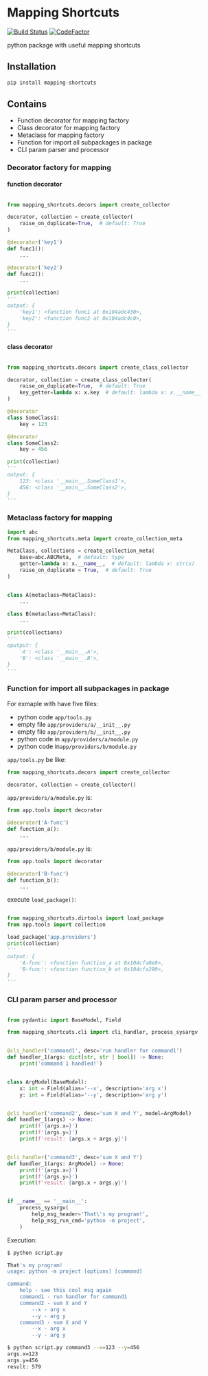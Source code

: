 
# Mapping Shortcuts

[![Build Status](https://app.travis-ci.com/moff4/ShortCuts.svg?branch=master)](https://app.travis-ci.com/moff4/ShortCuts)
[![CodeFactor](https://www.codefactor.io/repository/github/moff4/shortcuts/badge)](https://www.codefactor.io/repository/github/moff4/shortcuts)

python package with useful mapping shortcuts

## Installation

``` bash
pip install mapping-shortcuts
```

## Contains  

 - Function decorator for mapping factory
 - Class decorator for mapping factory
 - Metaclass for mapping factory
 - Function for import all subpackages in package  
 - CLI param parser and processor

### Decorator factory for mapping

#### function decorator
```python

from mapping_shortcuts.decors import create_collector

decorator, collection = create_collector(
    raise_on_duplicate=True,  # default: True
)

@decorator('key1')
def func1():
    ...

@decorator('key2')
def func2():
    ...

print(collection) 
'''
output: {
    'key1': <function func1 at 0x104adc430>,
    'key2': <function func2 at 0x104adc4c0>,
}
'''

```

#### class decorator
```python

from mapping_shortcuts.decors import create_class_collector

decorator, collection = create_class_collector(
    raise_on_duplicate=True,  # default: True
    key_getter=lambda x: x.key  # default: lambda x: x.__name__
)

@decorator
class SomeClass1:
    key = 123

@decorator
class SomeClass2:
    key = 456 

print(collection) 
'''
output: {
    123: <class '__main__.SomeClass1'>,
    456: <class '__main__.SomeClass2'>,
}
'''

```

### Metaclass factory for mapping

```python
import abc
from mapping_shortcuts.meta import create_collection_meta

MetaClass, collections = create_collection_meta(
    base=abc.ABCMeta,  # default: type
    getter=lambda x: x.__name__,  # default: lambda x: str(x)
    raise_on_duplicate = True,  # default: True
)


class A(metaclass=MetaClass):
    ...

class B(metaclass=MetaClass):
    ...

print(collections)
'''
oputput: {
    'A': <class '__main__.A'>,
    'B': <class '__main__.B'>,
}
'''
```

### Function for import all subpackages in package

For exmaple with have five files:
- python code `app/tools.py`
- empty file `app/providers/a/__init__.py`
- empty file `app/providers/b/__init__.py`
- python code in `app/providers/a/module.py`
- python code in`app/providers/b/module.py`

`app/tools.py` be like:

```python
from mapping_shortcuts.decors import create_collector

decorator, collection = create_collector()
```

`app/providers/a/module.py` is: 
```python
from app.tools import decorator

@decorator('A-func')
def function_a():
    ...
```

`app/providers/b/module.py` is: 
```python
from app.tools import decorator

@decorator('B-func')
def function_b():
    ...
```

execute `load_package()`:
```python

from mapping_shortcuts.dirtools import load_package
from app.tools import collection

load_package('app.providers')
print(collection)
'''
output: {
    'A-func': <function function_a at 0x104cfa0e0>,
    'B-func': <function function_b at 0x104cfa290>,
}
'''
```

### CLI param parser and processor


```python

from pydantic import BaseModel, Field

from mapping_shortcuts.cli import cli_handler, process_sysargv


@cli_handler('command1', desc='run handler for command1')
def handler_1(args: dict[str, str | bool]) -> None:
    print('command 1 handled!')


class ArgModel(BaseModel):
    x: int = Field(alias='--x', description='arg x')
    y: int = Field(alias='--y', description='arg y')


@cli_handler('command2', desc='sum X and Y', model=ArgModel)
def handler_1(args) -> None:
    print(f'{args.x=}')
    print(f'{args.y=}')
    print(f'result: {args.x + args.y}')


@cli_handler('command3', desc='sum X and Y')
def handler_1(args: ArgModel) -> None:
    print(f'{args.x=}')
    print(f'{args.y=}')
    print(f'result: {args.x + args.y}')


if __name__ == '__main__':
    process_sysargv(
        help_msg_header='That\'s my program!',
        help_msg_run_cmd='python -m project',
    )


```

Execution:

```bash
$ python script.py

That's my program!
usage: python -m project [options] [command]

command:
	help - see this cool msg again
	command1 - run handler for command1
	command2 - sum X and Y
		--x - arg x
		--y - arg y
	command3 - sum X and Y
		--x - arg x
		--y - arg y

```


```bash
$ python script.py command3 --x=123 --y=456
args.x=123
args.y=456
result: 579
```